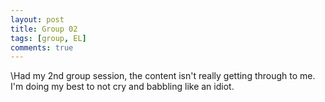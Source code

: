 ```yaml
---
layout: post
title: Group 02
tags: [group, EL]
comments: true
---
```

\Had my 2nd group session, the content isn't really getting through to me. I'm doing my best to not cry and babbling like an idiot.